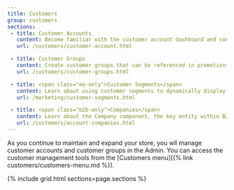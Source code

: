 ```yaml
---
title: Customers
group: customers
sections:
 - title: Customer Accounts
   content: Become familiar with the customer account dashboard and configure customer accounts according to your preference.
   url: /customers/customer-account.html

 - title: Customer Groups
   content: Create customer groups that can be referenced in promotions and tax classes.
   url: /customers/customer-groups.html

 - title: <span class="ee-only">Customer Segments</span>
   content: Learn about using customer segments to dynamically display content and promotions to specific customers, based on properties such as customer address, order history, shopping cart contents, and so on.
   url: /marketing/customer-segments.html

 - title: <span class="b2b-only">Companies</span>
   content: Learn about the Company component, the key entity within B2B on which all other features are in some way dependent. It allows joining multiple buyers that belong to the same company into a single company account (or corporate account).
   url: /customers/account-companies.html
---
```


As you continue to maintain and expand your store, you wll manage customer accounts and customer groups in the Admin. You can access the customer management tools from the [Customers menu]({% link customers/customers-menu.md %}).

{% include grid.html sections=page.sections %}